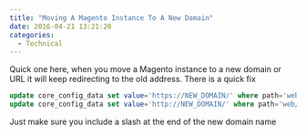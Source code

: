 ```yaml
---
title: "Moving A Magento Instance To A New Domain"
date: 2016-04-21 13:21:20
categories:
  - Technical
---
```


Quick one here, when you move a Magento instance to a new domain or URL it will keep redirecting to the old address. There is a quick fix<!--more-->

```sql
update core_config_data set value='https://NEW_DOMAIN/' where path='web/secure/base_url';
update core_config_data set value='http://NEW_DOMAIN/' where path='web/unsecure/base_url';
```

Just make sure you include a slash at the end of the new domain name